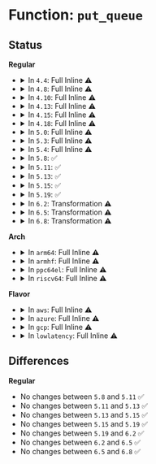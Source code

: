 # Function: <code>put_queue</code>

## Status
<b>Regular</b>
<ul>
<li>
<details>
<summary>In <code>4.4</code>: Full Inline ⚠️</summary>

**Collision:** Unique Static

**Inline:** Full

**Transformation:** False

**Instances:**

```
In drivers/tty/vt/keyboard.c (ffffffff814f2796)
Location: drivers/tty/vt/keyboard.c:303
Inline: True
Inline callers:
  - drivers/tty/vt/keyboard.c:k_shift
  - drivers/tty/vt/keyboard.c:handle_diacr
  - drivers/tty/vt/keyboard.c:fn_enter
  - drivers/tty/vt/keyboard.c:fn_enter
  - drivers/tty/vt/keyboard.c:fn_enter
  - drivers/tty/vt/keyboard.c:kbd_event
  - drivers/tty/vt/keyboard.c:kbd_event
  - drivers/tty/vt/keyboard.c:kbd_event
  - drivers/tty/vt/keyboard.c:kbd_event
  - drivers/tty/vt/keyboard.c:kbd_event
  - drivers/tty/vt/keyboard.c:kbd_event
  - drivers/tty/vt/keyboard.c:kbd_event
  - drivers/tty/vt/keyboard.c:kbd_event
  - drivers/tty/vt/keyboard.c:kbd_event
  - drivers/tty/vt/keyboard.c:kbd_event
  - drivers/tty/vt/keyboard.c:kbd_event
  - drivers/tty/vt/keyboard.c:kbd_event
  - drivers/tty/vt/keyboard.c:kbd_event
  - drivers/tty/vt/keyboard.c:kbd_event
  - drivers/tty/vt/keyboard.c:kbd_event
  - drivers/tty/vt/keyboard.c:kbd_event
  - drivers/tty/vt/keyboard.c:kbd_event
```
</details>
</li>
<li>
<details>
<summary>In <code>4.8</code>: Full Inline ⚠️</summary>

**Collision:** Unique Static

**Inline:** Full

**Transformation:** False

**Instances:**

```
In drivers/tty/vt/keyboard.c (ffffffff81544646)
Location: drivers/tty/vt/keyboard.c:303
Inline: True
Inline callers:
  - drivers/tty/vt/keyboard.c:kbd_event
  - drivers/tty/vt/keyboard.c:kbd_event
  - drivers/tty/vt/keyboard.c:kbd_event
  - drivers/tty/vt/keyboard.c:kbd_event
  - drivers/tty/vt/keyboard.c:kbd_event
  - drivers/tty/vt/keyboard.c:kbd_event
  - drivers/tty/vt/keyboard.c:kbd_event
  - drivers/tty/vt/keyboard.c:kbd_event
  - drivers/tty/vt/keyboard.c:kbd_event
  - drivers/tty/vt/keyboard.c:kbd_event
  - drivers/tty/vt/keyboard.c:kbd_event
  - drivers/tty/vt/keyboard.c:kbd_event
  - drivers/tty/vt/keyboard.c:kbd_event
  - drivers/tty/vt/keyboard.c:kbd_event
  - drivers/tty/vt/keyboard.c:kbd_event
  - drivers/tty/vt/keyboard.c:kbd_event
  - drivers/tty/vt/keyboard.c:kbd_event
  - drivers/tty/vt/keyboard.c:k_shift
  - drivers/tty/vt/keyboard.c:fn_enter
  - drivers/tty/vt/keyboard.c:fn_enter
  - drivers/tty/vt/keyboard.c:fn_enter
  - drivers/tty/vt/keyboard.c:handle_diacr
```
</details>
</li>
<li>
<details>
<summary>In <code>4.10</code>: Full Inline ⚠️</summary>

**Collision:** Unique Static

**Inline:** Full

**Transformation:** False

**Instances:**

```
In drivers/tty/vt/keyboard.c (ffffffff81570c86)
Location: drivers/tty/vt/keyboard.c:303
Inline: True
Inline callers:
  - drivers/tty/vt/keyboard.c:kbd_event
  - drivers/tty/vt/keyboard.c:kbd_event
  - drivers/tty/vt/keyboard.c:kbd_event
  - drivers/tty/vt/keyboard.c:kbd_event
  - drivers/tty/vt/keyboard.c:kbd_event
  - drivers/tty/vt/keyboard.c:kbd_event
  - drivers/tty/vt/keyboard.c:kbd_event
  - drivers/tty/vt/keyboard.c:kbd_event
  - drivers/tty/vt/keyboard.c:kbd_event
  - drivers/tty/vt/keyboard.c:kbd_event
  - drivers/tty/vt/keyboard.c:kbd_event
  - drivers/tty/vt/keyboard.c:kbd_event
  - drivers/tty/vt/keyboard.c:kbd_event
  - drivers/tty/vt/keyboard.c:kbd_event
  - drivers/tty/vt/keyboard.c:kbd_event
  - drivers/tty/vt/keyboard.c:kbd_event
  - drivers/tty/vt/keyboard.c:kbd_event
  - drivers/tty/vt/keyboard.c:k_shift
  - drivers/tty/vt/keyboard.c:fn_enter
  - drivers/tty/vt/keyboard.c:fn_enter
  - drivers/tty/vt/keyboard.c:fn_enter
  - drivers/tty/vt/keyboard.c:handle_diacr
```
</details>
</li>
<li>
<details>
<summary>In <code>4.13</code>: Full Inline ⚠️</summary>

**Collision:** Unique Static

**Inline:** Full

**Transformation:** False

**Instances:**

```
In drivers/tty/vt/keyboard.c (ffffffff81584eba)
Location: drivers/tty/vt/keyboard.c:304
Inline: True
Inline callers:
  - drivers/tty/vt/keyboard.c:kbd_event
  - drivers/tty/vt/keyboard.c:kbd_event
  - drivers/tty/vt/keyboard.c:kbd_event
  - drivers/tty/vt/keyboard.c:kbd_event
  - drivers/tty/vt/keyboard.c:kbd_event
  - drivers/tty/vt/keyboard.c:kbd_event
  - drivers/tty/vt/keyboard.c:kbd_event
  - drivers/tty/vt/keyboard.c:kbd_event
  - drivers/tty/vt/keyboard.c:kbd_event
  - drivers/tty/vt/keyboard.c:kbd_event
  - drivers/tty/vt/keyboard.c:kbd_event
  - drivers/tty/vt/keyboard.c:kbd_event
  - drivers/tty/vt/keyboard.c:kbd_event
  - drivers/tty/vt/keyboard.c:kbd_event
  - drivers/tty/vt/keyboard.c:kbd_event
  - drivers/tty/vt/keyboard.c:kbd_event
  - drivers/tty/vt/keyboard.c:k_shift
  - drivers/tty/vt/keyboard.c:fn_enter
  - drivers/tty/vt/keyboard.c:fn_enter
  - drivers/tty/vt/keyboard.c:fn_enter
  - drivers/tty/vt/keyboard.c:handle_diacr
```
</details>
</li>
<li>
<details>
<summary>In <code>4.15</code>: Full Inline ⚠️</summary>

**Collision:** Unique Static

**Inline:** Full

**Transformation:** False

**Instances:**

```
In drivers/tty/vt/keyboard.c (ffffffff815e99ba)
Location: drivers/tty/vt/keyboard.c:305
Inline: True
Inline callers:
  - drivers/tty/vt/keyboard.c:kbd_event
  - drivers/tty/vt/keyboard.c:kbd_event
  - drivers/tty/vt/keyboard.c:kbd_event
  - drivers/tty/vt/keyboard.c:kbd_event
  - drivers/tty/vt/keyboard.c:kbd_event
  - drivers/tty/vt/keyboard.c:kbd_event
  - drivers/tty/vt/keyboard.c:kbd_event
  - drivers/tty/vt/keyboard.c:kbd_event
  - drivers/tty/vt/keyboard.c:kbd_event
  - drivers/tty/vt/keyboard.c:kbd_event
  - drivers/tty/vt/keyboard.c:kbd_event
  - drivers/tty/vt/keyboard.c:kbd_event
  - drivers/tty/vt/keyboard.c:kbd_event
  - drivers/tty/vt/keyboard.c:kbd_event
  - drivers/tty/vt/keyboard.c:kbd_event
  - drivers/tty/vt/keyboard.c:kbd_event
  - drivers/tty/vt/keyboard.c:k_shift
  - drivers/tty/vt/keyboard.c:fn_enter
  - drivers/tty/vt/keyboard.c:fn_enter
  - drivers/tty/vt/keyboard.c:fn_enter
  - drivers/tty/vt/keyboard.c:handle_diacr
```
</details>
</li>
<li>
<details>
<summary>In <code>4.18</code>: Full Inline ⚠️</summary>

**Collision:** Unique Static

**Inline:** Full

**Transformation:** False

**Instances:**

```
In drivers/tty/vt/keyboard.c (ffffffff81622bea)
Location: drivers/tty/vt/keyboard.c:305
Inline: True
Inline callers:
  - drivers/tty/vt/keyboard.c:kbd_event
  - drivers/tty/vt/keyboard.c:kbd_event
  - drivers/tty/vt/keyboard.c:kbd_event
  - drivers/tty/vt/keyboard.c:kbd_event
  - drivers/tty/vt/keyboard.c:kbd_event
  - drivers/tty/vt/keyboard.c:kbd_event
  - drivers/tty/vt/keyboard.c:kbd_event
  - drivers/tty/vt/keyboard.c:kbd_event
  - drivers/tty/vt/keyboard.c:kbd_event
  - drivers/tty/vt/keyboard.c:kbd_event
  - drivers/tty/vt/keyboard.c:kbd_event
  - drivers/tty/vt/keyboard.c:kbd_event
  - drivers/tty/vt/keyboard.c:kbd_event
  - drivers/tty/vt/keyboard.c:kbd_event
  - drivers/tty/vt/keyboard.c:kbd_event
  - drivers/tty/vt/keyboard.c:kbd_event
  - drivers/tty/vt/keyboard.c:kbd_event
  - drivers/tty/vt/keyboard.c:k_shift
  - drivers/tty/vt/keyboard.c:fn_enter
  - drivers/tty/vt/keyboard.c:fn_enter
  - drivers/tty/vt/keyboard.c:fn_enter
  - drivers/tty/vt/keyboard.c:handle_diacr
```
</details>
</li>
<li>
<details>
<summary>In <code>5.0</code>: Full Inline ⚠️</summary>

**Collision:** Unique Static

**Inline:** Full

**Transformation:** False

**Instances:**

```
In drivers/tty/vt/keyboard.c (ffffffff816402f0)
Location: drivers/tty/vt/keyboard.c:305
Inline: True
Inline callers:
  - drivers/tty/vt/keyboard.c:kbd_event
  - drivers/tty/vt/keyboard.c:kbd_event
  - drivers/tty/vt/keyboard.c:kbd_event
  - drivers/tty/vt/keyboard.c:kbd_event
  - drivers/tty/vt/keyboard.c:kbd_event
  - drivers/tty/vt/keyboard.c:kbd_event
  - drivers/tty/vt/keyboard.c:kbd_event
  - drivers/tty/vt/keyboard.c:kbd_event
  - drivers/tty/vt/keyboard.c:kbd_event
  - drivers/tty/vt/keyboard.c:kbd_event
  - drivers/tty/vt/keyboard.c:kbd_event
  - drivers/tty/vt/keyboard.c:kbd_event
  - drivers/tty/vt/keyboard.c:kbd_event
  - drivers/tty/vt/keyboard.c:kbd_event
  - drivers/tty/vt/keyboard.c:kbd_event
  - drivers/tty/vt/keyboard.c:kbd_event
  - drivers/tty/vt/keyboard.c:kbd_event
  - drivers/tty/vt/keyboard.c:k_shift
  - drivers/tty/vt/keyboard.c:fn_enter
  - drivers/tty/vt/keyboard.c:fn_enter
  - drivers/tty/vt/keyboard.c:fn_enter
  - drivers/tty/vt/keyboard.c:handle_diacr
```
</details>
</li>
<li>
<details>
<summary>In <code>5.3</code>: Full Inline ⚠️</summary>

**Collision:** Unique Static

**Inline:** Full

**Transformation:** False

**Instances:**

```
In drivers/tty/vt/keyboard.c (ffffffff81674e95)
Location: drivers/tty/vt/keyboard.c:306
Inline: True
Inline callers:
  - drivers/tty/vt/keyboard.c:kbd_event
  - drivers/tty/vt/keyboard.c:kbd_keycode
  - drivers/tty/vt/keyboard.c:kbd_keycode
  - drivers/tty/vt/keyboard.c:kbd_keycode
  - drivers/tty/vt/keyboard.c:kbd_keycode
  - drivers/tty/vt/keyboard.c:kbd_keycode
  - drivers/tty/vt/keyboard.c:kbd_keycode
  - drivers/tty/vt/keyboard.c:kbd_keycode
  - drivers/tty/vt/keyboard.c:kbd_keycode
  - drivers/tty/vt/keyboard.c:kbd_keycode
  - drivers/tty/vt/keyboard.c:kbd_keycode
  - drivers/tty/vt/keyboard.c:kbd_keycode
  - drivers/tty/vt/keyboard.c:kbd_keycode
  - drivers/tty/vt/keyboard.c:kbd_keycode
  - drivers/tty/vt/keyboard.c:kbd_keycode
  - drivers/tty/vt/keyboard.c:kbd_keycode
  - drivers/tty/vt/keyboard.c:kbd_keycode
  - drivers/tty/vt/keyboard.c:k_shift
  - drivers/tty/vt/keyboard.c:fn_enter
  - drivers/tty/vt/keyboard.c:fn_enter
  - drivers/tty/vt/keyboard.c:fn_enter
  - drivers/tty/vt/keyboard.c:handle_diacr
```
</details>
</li>
<li>
<details>
<summary>In <code>5.4</code>: Full Inline ⚠️</summary>

**Collision:** Unique Static

**Inline:** Full

**Transformation:** False

**Instances:**

```
In drivers/tty/vt/keyboard.c (ffffffff81697684)
Location: drivers/tty/vt/keyboard.c:306
Inline: True
Inline callers:
  - drivers/tty/vt/keyboard.c:kbd_event
  - drivers/tty/vt/keyboard.c:kbd_keycode
  - drivers/tty/vt/keyboard.c:kbd_keycode
  - drivers/tty/vt/keyboard.c:kbd_keycode
  - drivers/tty/vt/keyboard.c:kbd_keycode
  - drivers/tty/vt/keyboard.c:kbd_keycode
  - drivers/tty/vt/keyboard.c:kbd_keycode
  - drivers/tty/vt/keyboard.c:kbd_keycode
  - drivers/tty/vt/keyboard.c:kbd_keycode
  - drivers/tty/vt/keyboard.c:kbd_keycode
  - drivers/tty/vt/keyboard.c:kbd_keycode
  - drivers/tty/vt/keyboard.c:kbd_keycode
  - drivers/tty/vt/keyboard.c:kbd_keycode
  - drivers/tty/vt/keyboard.c:kbd_keycode
  - drivers/tty/vt/keyboard.c:kbd_keycode
  - drivers/tty/vt/keyboard.c:kbd_keycode
  - drivers/tty/vt/keyboard.c:kbd_keycode
  - drivers/tty/vt/keyboard.c:k_shift
  - drivers/tty/vt/keyboard.c:fn_enter
  - drivers/tty/vt/keyboard.c:fn_enter
  - drivers/tty/vt/keyboard.c:fn_enter
  - drivers/tty/vt/keyboard.c:handle_diacr
```
</details>
</li>
<li>
<details>
<summary>In <code>5.8</code>: ✅</summary>

```c
void put_queue(struct vc_data *vc, int ch);
```

**Collision:** Unique Static

**Inline:** No

**Transformation:** False

**Instances:**

```
In drivers/tty/vt/keyboard.c (ffffffff81748480)
Location: drivers/tty/vt/keyboard.c:310
Inline: False
Direct callers:
  - drivers/tty/vt/keyboard.c:kbd_event
  - drivers/tty/vt/keyboard.c:kbd_keycode
  - drivers/tty/vt/keyboard.c:kbd_keycode
  - drivers/tty/vt/keyboard.c:kbd_keycode
  - drivers/tty/vt/keyboard.c:kbd_keycode
  - drivers/tty/vt/keyboard.c:kbd_keycode
  - drivers/tty/vt/keyboard.c:kbd_keycode
  - drivers/tty/vt/keyboard.c:kbd_keycode
  - drivers/tty/vt/keyboard.c:kbd_keycode
  - drivers/tty/vt/keyboard.c:kbd_keycode
  - drivers/tty/vt/keyboard.c:kbd_keycode
  - drivers/tty/vt/keyboard.c:kbd_keycode
  - drivers/tty/vt/keyboard.c:kbd_keycode
  - drivers/tty/vt/keyboard.c:kbd_keycode
  - drivers/tty/vt/keyboard.c:kbd_keycode
  - drivers/tty/vt/keyboard.c:kbd_keycode
  - drivers/tty/vt/keyboard.c:kbd_keycode
  - drivers/tty/vt/keyboard.c:k_shift
  - drivers/tty/vt/keyboard.c:fn_enter
  - drivers/tty/vt/keyboard.c:fn_enter
  - drivers/tty/vt/keyboard.c:fn_enter
  - drivers/tty/vt/keyboard.c:handle_diacr
```
**Symbols:**

```
ffffffff81748480-ffffffff817484ed: put_queue (STB_LOCAL)
```
</details>
</li>
<li>
<details>
<summary>In <code>5.11</code>: ✅</summary>

```c
void put_queue(struct vc_data *vc, int ch);
```

**Collision:** Unique Static

**Inline:** No

**Transformation:** False

**Instances:**

```
In drivers/tty/vt/keyboard.c (ffffffff81764180)
Location: drivers/tty/vt/keyboard.c:321
Inline: False
Direct callers:
  - drivers/tty/vt/keyboard.c:kbd_event
  - drivers/tty/vt/keyboard.c:kbd_keycode
  - drivers/tty/vt/keyboard.c:kbd_keycode
  - drivers/tty/vt/keyboard.c:kbd_keycode
  - drivers/tty/vt/keyboard.c:kbd_keycode
  - drivers/tty/vt/keyboard.c:kbd_keycode
  - drivers/tty/vt/keyboard.c:kbd_keycode
  - drivers/tty/vt/keyboard.c:kbd_keycode
  - drivers/tty/vt/keyboard.c:kbd_keycode
  - drivers/tty/vt/keyboard.c:kbd_keycode
  - drivers/tty/vt/keyboard.c:kbd_keycode
  - drivers/tty/vt/keyboard.c:kbd_keycode
  - drivers/tty/vt/keyboard.c:kbd_keycode
  - drivers/tty/vt/keyboard.c:kbd_keycode
  - drivers/tty/vt/keyboard.c:kbd_keycode
  - drivers/tty/vt/keyboard.c:kbd_keycode
  - drivers/tty/vt/keyboard.c:kbd_keycode
  - drivers/tty/vt/keyboard.c:k_shift
  - drivers/tty/vt/keyboard.c:fn_enter
  - drivers/tty/vt/keyboard.c:fn_enter
  - drivers/tty/vt/keyboard.c:fn_enter
  - drivers/tty/vt/keyboard.c:handle_diacr
```
**Symbols:**

```
ffffffff81764180-ffffffff817641e8: put_queue (STB_LOCAL)
```
</details>
</li>
<li>
<details>
<summary>In <code>5.13</code>: ✅</summary>

```c
void put_queue(struct vc_data *vc, int ch);
```

**Collision:** Unique Static

**Inline:** No

**Transformation:** False

**Instances:**

```
In drivers/tty/vt/keyboard.c (ffffffff81747a50)
Location: drivers/tty/vt/keyboard.c:324
Inline: False
Direct callers:
  - drivers/tty/vt/keyboard.c:kbd_event
  - drivers/tty/vt/keyboard.c:kbd_keycode
  - drivers/tty/vt/keyboard.c:kbd_keycode
  - drivers/tty/vt/keyboard.c:kbd_keycode
  - drivers/tty/vt/keyboard.c:kbd_keycode
  - drivers/tty/vt/keyboard.c:kbd_keycode
  - drivers/tty/vt/keyboard.c:kbd_keycode
  - drivers/tty/vt/keyboard.c:kbd_keycode
  - drivers/tty/vt/keyboard.c:kbd_keycode
  - drivers/tty/vt/keyboard.c:kbd_keycode
  - drivers/tty/vt/keyboard.c:kbd_keycode
  - drivers/tty/vt/keyboard.c:kbd_keycode
  - drivers/tty/vt/keyboard.c:kbd_keycode
  - drivers/tty/vt/keyboard.c:kbd_keycode
  - drivers/tty/vt/keyboard.c:kbd_keycode
  - drivers/tty/vt/keyboard.c:kbd_keycode
  - drivers/tty/vt/keyboard.c:kbd_keycode
  - drivers/tty/vt/keyboard.c:k_shift
  - drivers/tty/vt/keyboard.c:fn_enter
  - drivers/tty/vt/keyboard.c:fn_enter
  - drivers/tty/vt/keyboard.c:fn_enter
  - drivers/tty/vt/keyboard.c:handle_diacr
```
**Symbols:**

```
ffffffff81747a50-ffffffff81747abe: put_queue (STB_LOCAL)
```
</details>
</li>
<li>
<details>
<summary>In <code>5.15</code>: ✅</summary>

```c
void put_queue(struct vc_data *vc, int ch);
```

**Collision:** Unique Static

**Inline:** No

**Transformation:** False

**Instances:**

```
In drivers/tty/vt/keyboard.c (ffffffff817c8b80)
Location: drivers/tty/vt/keyboard.c:324
Inline: False
Direct callers:
  - drivers/tty/vt/keyboard.c:kbd_event
  - drivers/tty/vt/keyboard.c:kbd_keycode
  - drivers/tty/vt/keyboard.c:kbd_keycode
  - drivers/tty/vt/keyboard.c:kbd_keycode
  - drivers/tty/vt/keyboard.c:kbd_keycode
  - drivers/tty/vt/keyboard.c:kbd_keycode
  - drivers/tty/vt/keyboard.c:kbd_keycode
  - drivers/tty/vt/keyboard.c:kbd_keycode
  - drivers/tty/vt/keyboard.c:kbd_keycode
  - drivers/tty/vt/keyboard.c:kbd_keycode
  - drivers/tty/vt/keyboard.c:kbd_keycode
  - drivers/tty/vt/keyboard.c:kbd_keycode
  - drivers/tty/vt/keyboard.c:kbd_keycode
  - drivers/tty/vt/keyboard.c:kbd_keycode
  - drivers/tty/vt/keyboard.c:kbd_keycode
  - drivers/tty/vt/keyboard.c:kbd_keycode
  - drivers/tty/vt/keyboard.c:k_shift
  - drivers/tty/vt/keyboard.c:fn_enter
  - drivers/tty/vt/keyboard.c:fn_enter
  - drivers/tty/vt/keyboard.c:fn_enter
  - drivers/tty/vt/keyboard.c:handle_diacr
```
**Symbols:**

```
ffffffff817c8b80-ffffffff817c8bee: put_queue (STB_LOCAL)
```
</details>
</li>
<li>
<details>
<summary>In <code>5.19</code>: ✅</summary>

```c
void put_queue(struct vc_data *vc, int ch);
```

**Collision:** Unique Static

**Inline:** No

**Transformation:** False

**Instances:**

```
In drivers/tty/vt/keyboard.c (ffffffff81905f70)
Location: drivers/tty/vt/keyboard.c:325
Inline: False
Direct callers:
  - drivers/tty/vt/keyboard.c:kbd_event
  - drivers/tty/vt/keyboard.c:kbd_keycode
  - drivers/tty/vt/keyboard.c:kbd_keycode
  - drivers/tty/vt/keyboard.c:kbd_keycode
  - drivers/tty/vt/keyboard.c:kbd_keycode
  - drivers/tty/vt/keyboard.c:kbd_keycode
  - drivers/tty/vt/keyboard.c:kbd_keycode
  - drivers/tty/vt/keyboard.c:kbd_keycode
  - drivers/tty/vt/keyboard.c:kbd_keycode
  - drivers/tty/vt/keyboard.c:kbd_keycode
  - drivers/tty/vt/keyboard.c:kbd_keycode
  - drivers/tty/vt/keyboard.c:kbd_keycode
  - drivers/tty/vt/keyboard.c:kbd_keycode
  - drivers/tty/vt/keyboard.c:kbd_keycode
  - drivers/tty/vt/keyboard.c:kbd_keycode
  - drivers/tty/vt/keyboard.c:kbd_keycode
  - drivers/tty/vt/keyboard.c:k_shift
  - drivers/tty/vt/keyboard.c:fn_enter
  - drivers/tty/vt/keyboard.c:fn_enter
  - drivers/tty/vt/keyboard.c:fn_enter
  - drivers/tty/vt/keyboard.c:handle_diacr
```
**Symbols:**

```
ffffffff81905f70-ffffffff81905fff: put_queue (STB_LOCAL)
```
</details>
</li>
<li>
<details>
<summary>In <code>6.2</code>: Transformation ⚠️</summary>

```c
void put_queue(struct vc_data *vc, int ch);
```

**Collision:** Unique Static

**Inline:** No

**Transformation:** True

**Instances:**

```
In drivers/tty/vt/keyboard.c (0)
Location: drivers/tty/vt/keyboard.c:325
Inline: False
Direct callers:
  - drivers/tty/vt/keyboard.c:kbd_event
  - drivers/tty/vt/keyboard.c:kbd_keycode
  - drivers/tty/vt/keyboard.c:kbd_keycode
  - drivers/tty/vt/keyboard.c:kbd_keycode
  - drivers/tty/vt/keyboard.c:kbd_keycode
  - drivers/tty/vt/keyboard.c:emulate_raw
  - drivers/tty/vt/keyboard.c:emulate_raw
  - drivers/tty/vt/keyboard.c:emulate_raw
  - drivers/tty/vt/keyboard.c:emulate_raw
  - drivers/tty/vt/keyboard.c:emulate_raw
  - drivers/tty/vt/keyboard.c:emulate_raw
  - drivers/tty/vt/keyboard.c:emulate_raw
  - drivers/tty/vt/keyboard.c:emulate_raw
  - drivers/tty/vt/keyboard.c:emulate_raw
  - drivers/tty/vt/keyboard.c:emulate_raw
  - drivers/tty/vt/keyboard.c:emulate_raw
  - drivers/tty/vt/keyboard.c:emulate_raw
  - drivers/tty/vt/keyboard.c:k_shift
  - drivers/tty/vt/keyboard.c:fn_enter
  - drivers/tty/vt/keyboard.c:fn_enter
  - drivers/tty/vt/keyboard.c:fn_enter
  - drivers/tty/vt/keyboard.c:handle_diacr
```
**Symbols:**

```
ffffffff81a607d0-ffffffff81a60861: put_queue (STB_LOCAL)
ffffffff8209579c-ffffffff820957e6: put_queue.cold (STB_LOCAL)
```
</details>
</li>
<li>
<details>
<summary>In <code>6.5</code>: Transformation ⚠️</summary>

```c
void put_queue(struct vc_data *vc, int ch);
```

**Collision:** Unique Static

**Inline:** No

**Transformation:** True

**Instances:**

```
In drivers/tty/vt/keyboard.c (0)
Location: drivers/tty/vt/keyboard.c:325
Inline: False
Direct callers:
  - drivers/tty/vt/keyboard.c:kbd_event
  - drivers/tty/vt/keyboard.c:kbd_keycode
  - drivers/tty/vt/keyboard.c:kbd_keycode
  - drivers/tty/vt/keyboard.c:kbd_keycode
  - drivers/tty/vt/keyboard.c:kbd_keycode
  - drivers/tty/vt/keyboard.c:emulate_raw
  - drivers/tty/vt/keyboard.c:emulate_raw
  - drivers/tty/vt/keyboard.c:emulate_raw
  - drivers/tty/vt/keyboard.c:emulate_raw
  - drivers/tty/vt/keyboard.c:emulate_raw
  - drivers/tty/vt/keyboard.c:emulate_raw
  - drivers/tty/vt/keyboard.c:emulate_raw
  - drivers/tty/vt/keyboard.c:emulate_raw
  - drivers/tty/vt/keyboard.c:emulate_raw
  - drivers/tty/vt/keyboard.c:emulate_raw
  - drivers/tty/vt/keyboard.c:emulate_raw
  - drivers/tty/vt/keyboard.c:emulate_raw
  - drivers/tty/vt/keyboard.c:k_shift
  - drivers/tty/vt/keyboard.c:fn_enter
  - drivers/tty/vt/keyboard.c:fn_enter
  - drivers/tty/vt/keyboard.c:fn_enter
  - drivers/tty/vt/keyboard.c:handle_diacr
```
**Symbols:**

```
ffffffff81aaaea0-ffffffff81aaaf25: put_queue (STB_LOCAL)
ffffffff821165eb-ffffffff82116631: put_queue.cold (STB_LOCAL)
```
</details>
</li>
<li>
<details>
<summary>In <code>6.8</code>: Transformation ⚠️</summary>

```c
void put_queue(struct vc_data *vc, int ch);
```

**Collision:** Unique Static

**Inline:** No

**Transformation:** True

**Instances:**

```
In drivers/tty/vt/keyboard.c (0)
Location: drivers/tty/vt/keyboard.c:325
Inline: False
Direct callers:
  - drivers/tty/vt/keyboard.c:kbd_event
  - drivers/tty/vt/keyboard.c:kbd_keycode
  - drivers/tty/vt/keyboard.c:kbd_keycode
  - drivers/tty/vt/keyboard.c:kbd_keycode
  - drivers/tty/vt/keyboard.c:kbd_keycode
  - drivers/tty/vt/keyboard.c:emulate_raw
  - drivers/tty/vt/keyboard.c:emulate_raw
  - drivers/tty/vt/keyboard.c:emulate_raw
  - drivers/tty/vt/keyboard.c:emulate_raw
  - drivers/tty/vt/keyboard.c:emulate_raw
  - drivers/tty/vt/keyboard.c:emulate_raw
  - drivers/tty/vt/keyboard.c:emulate_raw
  - drivers/tty/vt/keyboard.c:emulate_raw
  - drivers/tty/vt/keyboard.c:emulate_raw
  - drivers/tty/vt/keyboard.c:emulate_raw
  - drivers/tty/vt/keyboard.c:emulate_raw
  - drivers/tty/vt/keyboard.c:emulate_raw
  - drivers/tty/vt/keyboard.c:k_shift
  - drivers/tty/vt/keyboard.c:fn_enter
  - drivers/tty/vt/keyboard.c:fn_enter
  - drivers/tty/vt/keyboard.c:fn_enter
  - drivers/tty/vt/keyboard.c:handle_diacr
```
**Symbols:**

```
ffffffff81afd9f0-ffffffff81afdac2: put_queue (STB_LOCAL)
ffffffff821f42fd-ffffffff821f4357: put_queue.cold (STB_LOCAL)
```
</details>
</li>
</ul>
<b>Arch</b>
<ul>
<li>
<details>
<summary>In <code>arm64</code>: Full Inline ⚠️</summary>

**Collision:** Unique Static

**Inline:** Full

**Transformation:** False

**Instances:**

```
In drivers/tty/vt/keyboard.c (ffff80001086b7b0)
Location: drivers/tty/vt/keyboard.c:306
Inline: True
Inline callers:
  - drivers/tty/vt/keyboard.c:k_shift
  - drivers/tty/vt/keyboard.c:fn_enter
  - drivers/tty/vt/keyboard.c:fn_enter
  - drivers/tty/vt/keyboard.c:fn_enter
  - drivers/tty/vt/keyboard.c:handle_diacr
```
</details>
</li>
<li>
<details>
<summary>In <code>armhf</code>: Full Inline ⚠️</summary>

**Collision:** Unique Static

**Inline:** Full

**Transformation:** False

**Instances:**

```
In drivers/tty/vt/keyboard.c (c09711fc)
Location: drivers/tty/vt/keyboard.c:306
Inline: True
Inline callers:
  - drivers/tty/vt/keyboard.c:kbd_event
  - drivers/tty/vt/keyboard.c:kbd_keycode
  - drivers/tty/vt/keyboard.c:kbd_keycode
  - drivers/tty/vt/keyboard.c:kbd_keycode
  - drivers/tty/vt/keyboard.c:kbd_keycode
  - drivers/tty/vt/keyboard.c:kbd_keycode
  - drivers/tty/vt/keyboard.c:kbd_keycode
  - drivers/tty/vt/keyboard.c:kbd_keycode
  - drivers/tty/vt/keyboard.c:kbd_keycode
  - drivers/tty/vt/keyboard.c:kbd_keycode
  - drivers/tty/vt/keyboard.c:kbd_keycode
  - drivers/tty/vt/keyboard.c:kbd_keycode
  - drivers/tty/vt/keyboard.c:kbd_keycode
  - drivers/tty/vt/keyboard.c:kbd_keycode
  - drivers/tty/vt/keyboard.c:kbd_keycode
  - drivers/tty/vt/keyboard.c:kbd_keycode
  - drivers/tty/vt/keyboard.c:kbd_keycode
  - drivers/tty/vt/keyboard.c:k_shift
  - drivers/tty/vt/keyboard.c:fn_enter
  - drivers/tty/vt/keyboard.c:fn_enter
  - drivers/tty/vt/keyboard.c:fn_enter
  - drivers/tty/vt/keyboard.c:handle_diacr
```
</details>
</li>
<li>
<details>
<summary>In <code>ppc64el</code>: Full Inline ⚠️</summary>

**Collision:** Unique Static

**Inline:** Full

**Transformation:** False

**Instances:**

```
In drivers/tty/vt/keyboard.c (c00000000090ce64)
Location: drivers/tty/vt/keyboard.c:306
Inline: True
Inline callers:
  - drivers/tty/vt/keyboard.c:kbd_event
  - drivers/tty/vt/keyboard.c:kbd_keycode
  - drivers/tty/vt/keyboard.c:kbd_keycode
  - drivers/tty/vt/keyboard.c:kbd_keycode
  - drivers/tty/vt/keyboard.c:kbd_keycode
  - drivers/tty/vt/keyboard.c:kbd_keycode
  - drivers/tty/vt/keyboard.c:kbd_keycode
  - drivers/tty/vt/keyboard.c:kbd_keycode
  - drivers/tty/vt/keyboard.c:kbd_keycode
  - drivers/tty/vt/keyboard.c:kbd_keycode
  - drivers/tty/vt/keyboard.c:kbd_keycode
  - drivers/tty/vt/keyboard.c:kbd_keycode
  - drivers/tty/vt/keyboard.c:kbd_keycode
  - drivers/tty/vt/keyboard.c:kbd_keycode
  - drivers/tty/vt/keyboard.c:kbd_keycode
  - drivers/tty/vt/keyboard.c:kbd_keycode
  - drivers/tty/vt/keyboard.c:kbd_keycode
  - drivers/tty/vt/keyboard.c:k_shift
  - drivers/tty/vt/keyboard.c:fn_enter
  - drivers/tty/vt/keyboard.c:fn_enter
  - drivers/tty/vt/keyboard.c:fn_enter
  - drivers/tty/vt/keyboard.c:handle_diacr
```
</details>
</li>
<li>
<details>
<summary>In <code>riscv64</code>: Full Inline ⚠️</summary>

**Collision:** Unique Static

**Inline:** Full

**Transformation:** False

**Instances:**

```
In drivers/tty/vt/keyboard.c (ffffffe00053fdd4)
Location: drivers/tty/vt/keyboard.c:306
Inline: True
Inline callers:
  - drivers/tty/vt/keyboard.c:k_shift
  - drivers/tty/vt/keyboard.c:fn_enter
  - drivers/tty/vt/keyboard.c:fn_enter
  - drivers/tty/vt/keyboard.c:fn_enter
  - drivers/tty/vt/keyboard.c:handle_diacr
```
</details>
</li>
</ul>
<b>Flavor</b>
<ul>
<li>
<details>
<summary>In <code>aws</code>: Full Inline ⚠️</summary>

**Collision:** Unique Static

**Inline:** Full

**Transformation:** False

**Instances:**

```
In drivers/tty/vt/keyboard.c (ffffffff8165d0e4)
Location: drivers/tty/vt/keyboard.c:306
Inline: True
Inline callers:
  - drivers/tty/vt/keyboard.c:kbd_event
  - drivers/tty/vt/keyboard.c:kbd_keycode
  - drivers/tty/vt/keyboard.c:kbd_keycode
  - drivers/tty/vt/keyboard.c:kbd_keycode
  - drivers/tty/vt/keyboard.c:kbd_keycode
  - drivers/tty/vt/keyboard.c:kbd_keycode
  - drivers/tty/vt/keyboard.c:kbd_keycode
  - drivers/tty/vt/keyboard.c:kbd_keycode
  - drivers/tty/vt/keyboard.c:kbd_keycode
  - drivers/tty/vt/keyboard.c:kbd_keycode
  - drivers/tty/vt/keyboard.c:kbd_keycode
  - drivers/tty/vt/keyboard.c:kbd_keycode
  - drivers/tty/vt/keyboard.c:kbd_keycode
  - drivers/tty/vt/keyboard.c:kbd_keycode
  - drivers/tty/vt/keyboard.c:kbd_keycode
  - drivers/tty/vt/keyboard.c:kbd_keycode
  - drivers/tty/vt/keyboard.c:kbd_keycode
  - drivers/tty/vt/keyboard.c:k_shift
  - drivers/tty/vt/keyboard.c:fn_enter
  - drivers/tty/vt/keyboard.c:fn_enter
  - drivers/tty/vt/keyboard.c:fn_enter
  - drivers/tty/vt/keyboard.c:handle_diacr
```
</details>
</li>
<li>
<details>
<summary>In <code>azure</code>: Full Inline ⚠️</summary>

**Collision:** Unique Static

**Inline:** Full

**Transformation:** False

**Instances:**

```
In drivers/tty/vt/keyboard.c (ffffffff8163d464)
Location: drivers/tty/vt/keyboard.c:306
Inline: True
Inline callers:
  - drivers/tty/vt/keyboard.c:kbd_event
  - drivers/tty/vt/keyboard.c:kbd_keycode
  - drivers/tty/vt/keyboard.c:kbd_keycode
  - drivers/tty/vt/keyboard.c:kbd_keycode
  - drivers/tty/vt/keyboard.c:kbd_keycode
  - drivers/tty/vt/keyboard.c:kbd_keycode
  - drivers/tty/vt/keyboard.c:kbd_keycode
  - drivers/tty/vt/keyboard.c:kbd_keycode
  - drivers/tty/vt/keyboard.c:kbd_keycode
  - drivers/tty/vt/keyboard.c:kbd_keycode
  - drivers/tty/vt/keyboard.c:kbd_keycode
  - drivers/tty/vt/keyboard.c:kbd_keycode
  - drivers/tty/vt/keyboard.c:kbd_keycode
  - drivers/tty/vt/keyboard.c:kbd_keycode
  - drivers/tty/vt/keyboard.c:kbd_keycode
  - drivers/tty/vt/keyboard.c:kbd_keycode
  - drivers/tty/vt/keyboard.c:kbd_keycode
  - drivers/tty/vt/keyboard.c:k_shift
  - drivers/tty/vt/keyboard.c:fn_enter
  - drivers/tty/vt/keyboard.c:fn_enter
  - drivers/tty/vt/keyboard.c:fn_enter
  - drivers/tty/vt/keyboard.c:handle_diacr
```
</details>
</li>
<li>
<details>
<summary>In <code>gcp</code>: Full Inline ⚠️</summary>

**Collision:** Unique Static

**Inline:** Full

**Transformation:** False

**Instances:**

```
In drivers/tty/vt/keyboard.c (ffffffff8168b4c4)
Location: drivers/tty/vt/keyboard.c:306
Inline: True
Inline callers:
  - drivers/tty/vt/keyboard.c:kbd_event
  - drivers/tty/vt/keyboard.c:kbd_keycode
  - drivers/tty/vt/keyboard.c:kbd_keycode
  - drivers/tty/vt/keyboard.c:kbd_keycode
  - drivers/tty/vt/keyboard.c:kbd_keycode
  - drivers/tty/vt/keyboard.c:kbd_keycode
  - drivers/tty/vt/keyboard.c:kbd_keycode
  - drivers/tty/vt/keyboard.c:kbd_keycode
  - drivers/tty/vt/keyboard.c:kbd_keycode
  - drivers/tty/vt/keyboard.c:kbd_keycode
  - drivers/tty/vt/keyboard.c:kbd_keycode
  - drivers/tty/vt/keyboard.c:kbd_keycode
  - drivers/tty/vt/keyboard.c:kbd_keycode
  - drivers/tty/vt/keyboard.c:kbd_keycode
  - drivers/tty/vt/keyboard.c:kbd_keycode
  - drivers/tty/vt/keyboard.c:kbd_keycode
  - drivers/tty/vt/keyboard.c:kbd_keycode
  - drivers/tty/vt/keyboard.c:k_shift
  - drivers/tty/vt/keyboard.c:fn_enter
  - drivers/tty/vt/keyboard.c:fn_enter
  - drivers/tty/vt/keyboard.c:fn_enter
  - drivers/tty/vt/keyboard.c:handle_diacr
```
</details>
</li>
<li>
<details>
<summary>In <code>lowlatency</code>: Full Inline ⚠️</summary>

**Collision:** Unique Static

**Inline:** Full

**Transformation:** False

**Instances:**

```
In drivers/tty/vt/keyboard.c (ffffffff816a5ac2)
Location: drivers/tty/vt/keyboard.c:306
Inline: True
Inline callers:
  - drivers/tty/vt/keyboard.c:kbd_event
  - drivers/tty/vt/keyboard.c:kbd_keycode
  - drivers/tty/vt/keyboard.c:kbd_keycode
  - drivers/tty/vt/keyboard.c:kbd_keycode
  - drivers/tty/vt/keyboard.c:kbd_keycode
  - drivers/tty/vt/keyboard.c:kbd_keycode
  - drivers/tty/vt/keyboard.c:kbd_keycode
  - drivers/tty/vt/keyboard.c:kbd_keycode
  - drivers/tty/vt/keyboard.c:kbd_keycode
  - drivers/tty/vt/keyboard.c:kbd_keycode
  - drivers/tty/vt/keyboard.c:kbd_keycode
  - drivers/tty/vt/keyboard.c:kbd_keycode
  - drivers/tty/vt/keyboard.c:kbd_keycode
  - drivers/tty/vt/keyboard.c:kbd_keycode
  - drivers/tty/vt/keyboard.c:kbd_keycode
  - drivers/tty/vt/keyboard.c:kbd_keycode
  - drivers/tty/vt/keyboard.c:kbd_keycode
  - drivers/tty/vt/keyboard.c:k_shift
  - drivers/tty/vt/keyboard.c:fn_enter
  - drivers/tty/vt/keyboard.c:fn_enter
  - drivers/tty/vt/keyboard.c:fn_enter
  - drivers/tty/vt/keyboard.c:handle_diacr
```
</details>
</li>
</ul>

## Differences
<b>Regular</b>
<ul>
<li>
No changes between <code>5.8</code> and <code>5.11</code> ✅
</li>
<li>
No changes between <code>5.11</code> and <code>5.13</code> ✅
</li>
<li>
No changes between <code>5.13</code> and <code>5.15</code> ✅
</li>
<li>
No changes between <code>5.15</code> and <code>5.19</code> ✅
</li>
<li>
No changes between <code>5.19</code> and <code>6.2</code> ✅
</li>
<li>
No changes between <code>6.2</code> and <code>6.5</code> ✅
</li>
<li>
No changes between <code>6.5</code> and <code>6.8</code> ✅
</li>
</ul>
